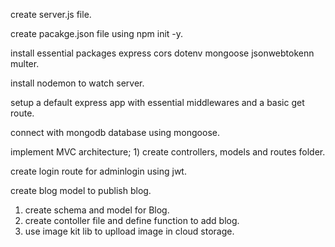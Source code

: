 create server.js file.

create pacakge.json file using npm init -y.


install essential packages express cors dotenv mongoose jsonwebtokenn multer.

install nodemon to watch server.

setup a default express app with essential middlewares and a basic get route.

connect with mongodb database using mongoose.

implement MVC architecture;
        1) create controllers, models and routes folder.

create login route for adminlogin using jwt.

create blog model to publish blog.
   1) create schema and model for Blog.
   2) create contoller file and define function to add blog.
   3) use image kit lib to uplload image in cloud storage.